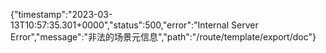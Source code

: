 {"timestamp":"2023-03-13T10:57:35.301+0000","status":500,"error":"Internal Server Error","message":"非法的场景元信息","path":"/route/template/export/doc"}